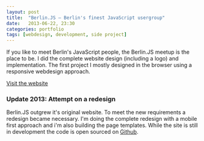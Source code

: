 ```yaml
---
layout: post
title:  "Berlin.JS – Berlin's finest JavaScript usergroup"
date:   2013-06-22, 23:30
categories: portfolio
tags: [webdesign, development, side project]
---
```


If you like to meet Berlin's JavaScript people, the Berlin.JS meetup is the place to be. I did the complete website design (including a logo) and implementation. The first project I mostly designed in the browser using a responsive webdesign approach.

[Visit the website](http://berlinjs.org)

### Update 2013: Attempt on a redesign
Berlin.JS outgrew it's original website. To meet the new requirements a redesign became necessary. I'm doing the complete redesign with a mobile first approach and i'm also building the page templates. While the site is still in development the code is open sourced on [Github](https://github.com/berlinjs/new-berlinjs.org).
